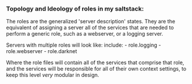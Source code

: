 ### Topology and Ideology of roles in my saltstack:

The roles are the generalized 'server description' states. They are the
equivalent of assigning a server all of the services that are needed
to perform a generic role, such as a webserver, or a logging server.

Servers with multiple roles will look like:
    include:
      - role.logging
      - role.webserver
      - role.darknet

Where the role files will contain all of the services that comprise
that role, and the services will be responsible for all of their
own context settings, to keep this level _very_ modular in design.
